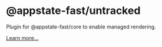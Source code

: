 # @appstate-fast/untracked

Plugin for @appstate-fast/core to enable managed rendering.

[Learn more...](https://vue3.dev/docs/performance-managed-rendering#untracked-plugin)
